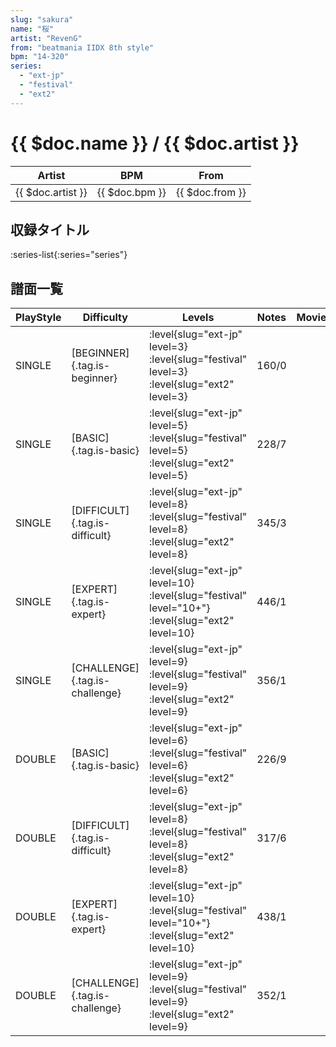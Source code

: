 ```yaml
---
slug: "sakura"
name: "桜"
artist: "RevenG"
from: "beatmania IIDX 8th style"
bpm: "14-320"
series:
  - "ext-jp"
  - "festival"
  - "ext2"
---
```


# {{ $doc.name }} / {{ $doc.artist }}

|Artist|BPM|From|
|------|---|----|
|{{ $doc.artist }}|{{ $doc.bpm }}|{{ $doc.from }}|

## 収録タイトル

:series-list{:series="series"}

## 譜面一覧

|PlayStyle|Difficulty|Levels|Notes|Movie|
|---------|----------|------|-----|-----|
|SINGLE|[BEGINNER]{.tag.is-beginner}|<div class="field is-grouped is-grouped-multiline">:level{slug="ext-jp" level=3} :level{slug="festival" level=3} :level{slug="ext2" level=3}</div>|160/0||
|SINGLE|[BASIC]{.tag.is-basic}|<div class="field is-grouped is-grouped-multiline">:level{slug="ext-jp" level=5} :level{slug="festival" level=5} :level{slug="ext2" level=5}</div>|228/7||
|SINGLE|[DIFFICULT]{.tag.is-difficult}|<div class="field is-grouped is-grouped-multiline">:level{slug="ext-jp" level=8} :level{slug="festival" level=8} :level{slug="ext2" level=8}</div>|345/3||
|SINGLE|[EXPERT]{.tag.is-expert}|<div class="field is-grouped is-grouped-multiline">:level{slug="ext-jp" level=10} :level{slug="festival" level="10+"} :level{slug="ext2" level=10}</div>|446/1||
|SINGLE|[CHALLENGE]{.tag.is-challenge}|<div class="field is-grouped is-grouped-multiline">:level{slug="ext-jp" level=9} :level{slug="festival" level=9} :level{slug="ext2" level=9}</div>|356/1||
|DOUBLE|[BASIC]{.tag.is-basic}|<div class="field is-grouped is-grouped-multiline">:level{slug="ext-jp" level=6} :level{slug="festival" level=6} :level{slug="ext2" level=6}</div>|226/9||
|DOUBLE|[DIFFICULT]{.tag.is-difficult}|<div class="field is-grouped is-grouped-multiline">:level{slug="ext-jp" level=8} :level{slug="festival" level=8} :level{slug="ext2" level=8}</div>|317/6||
|DOUBLE|[EXPERT]{.tag.is-expert}|<div class="field is-grouped is-grouped-multiline">:level{slug="ext-jp" level=10} :level{slug="festival" level="10+"} :level{slug="ext2" level=10}</div>|438/1||
|DOUBLE|[CHALLENGE]{.tag.is-challenge}|<div class="field is-grouped is-grouped-multiline">:level{slug="ext-jp" level=9} :level{slug="festival" level=9} :level{slug="ext2" level=9}</div>|352/1||
